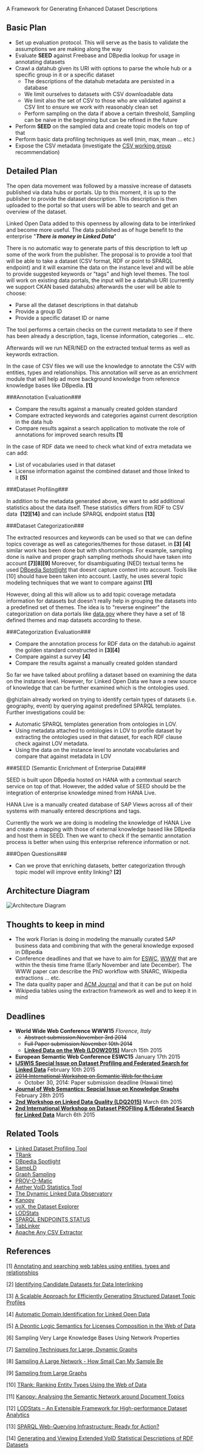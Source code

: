 A Framework for Generating Enhanced Dataset Descriptions 

## Basic Plan
- Set up evaluation protocol. This will serve as the basis to validate the assumptions we are making along the way
- Evaluate **SEED** against Freebase and DBpedia lookup for usage in annotating datasets
- Crawl a datahub given its URI with options to parse the whole hub or a specific group in it or a specific dataset
	- The descriptions of the datahub metadata are persisted in a database 
	- We limit ourselves to datasets with CSV downloadable data
	- We limit also the set of CSV to those who are validated against a CSV lint to ensure we work with reasonably clean set
	- Perform sampling on the data if above a certain threshold, Sampling can be naive in the beginning but can be refined in the future
- Perform **SEED** on the sampled data and create topic models on top of that
- Perform basic data profiling techniques as well (min, max, mean ... etc.)
- Expose the CSV metadata (investigate the [CSV working group](http://www.w3.org/2013/05/lcsv-charter.html) recommendation)

## Detailed Plan ##

The open data movement was followed by a massive increase of datasets published via data hubs or portals. Up to this moment, it is up to the publisher to provide the dataset description. This description is then uploaded to the portal so that users will be able to search and get an overview of the dataset.

Linked Open Data added to this openness by allowing data to be interlinked and become more useful. The data published as of huge benefit to the enterprise "_**There is money in Linked Data**_"

There is no automatic way to generate parts of this description to left up some of the work from the publisher. The proposal is to provide a tool that will be able to take a dataset (CSV format, RDF or point to SPARQL endpoint) and it will examine the data on the instance level and will be able to provide suggested keywords or "tags" and high level themes. The tool will work on existing data portals, the input will be a datahub URI (currently we support CKAN based datahubs) afterwards the user will be able to choose:

- Parse all the dataset descriptions in that datahub
- Provide a group ID
- Provide a specific dataset ID or name

The tool performs a certain checks on the current metadata to see if there has been already a description, tags, license information, categories ... etc.

Afterwards will we run NER/NED on the extracted textual terms as well as keywords extraction.

In the case of CSV files we will use the knowledge to annotate the CSV with entities, types and relationships. This annotation will serve as an enrichment module that will help ad more background knowledge from reference knowledge bases like DBpedia. **[1]**

###Annotation Evaluation###

- Compare the results against a manually created golden standard
- Compare extracted keywords and categories against current description in the data hub
- Compare results against a search application to motivate the role of annotations for improved search results **[1]**

In the case of RDF data we need to check what kind of extra metadata we can add:

- List of vocabularies used in that dataset
- License information against the combined dataset and those linked to it **[5]**

###Dataset Profiling###

In addition to the metadata generated above, we want to add additional statistics about the data itself. These statistics differs from RDF to CSV data  **[12][14]** and can include SPARQL endpoint status **[13]**

###Dataset Categorization###

The extracted resources and keywords can be used so that we can define topics coverage as well as categories/themes for those dataset. in **[3]** **[4]** similar work has been done but with shortcomings. For example, sampling done is naiive and proper graph sampling methods should have taken into account **[7][8][9]** Moreover, for disambiguating (NED) textual terms he used [DBpedia Sptotlight](https://github.com/dbpedia-spotlight/dbpedia-spotlight/wiki) that doesnt capture context into account. Tools like [10] should have been taken into account. Lastly, he uses several topic modeling techniques that we want to compare against **[11]**

However, doing all this will allow us to add topic coverage metadata information for datasets but doesn't really help in grouping the datasets into a predefined set of themes. The idea is to "reverse engineer" the categorization on data portals like [data.gov](http://data.gov/) where they have a set of 18 defined themes and map datasets according to these.

###Categorization Evaluation###

- Compare the annotation process for RDF data on the datahub.io against the golden standard constructed in **[3][4]**
- Compare against a survey **[4]**
- Compare the results against a manually created golden standard

So far we have talked about profiling a dataset based on examining the data on the instance level. However, for Linked Open Data we have a new source of knowledge that can be further examined which is the ontologies used. 

@ghizlain already worked on trying to identify certain types of datasets (i.e. geography, event) by querying against predefined SPARQL templates. Further investigations could be:

- Automatic SPARQL templates generation from ontologies in LOV.
- Using metadata attached to ontologies in LOV to profile dataset by extracting the ontologies used in that dataset, for each RDF clause check against LOV metadata. 
- Using the data on the instance level to annotate vocabularies and compare that against metadata in LOV

###SEED (Semantic Enrichment of Enterprise Data)###

SEED is built upon DBpedia hosted on HANA with a contextual search service on top of that. However, the added value of SEED should be the integration of enterprise knowledge mined from HANA Live.

HANA Live is a manually created database of SAP Views across all of their systems with manually entered descriptions and tags. 

Currently the work we are doing is modeling the knowledge of HANA Live and create a mapping with those of external knowledge based like DBpedia and host them in SEED. Then we want to check if the semantic annotation process is better when using this enterprise reference information or not.

###Open Questions###

- Can we prove that enriching datasets, better categorization through topic model will improve entity linking? **[2]**

## Architecture Diagram ##

![Architecture Diagram](https://www.dropbox.com/s/gz3jmea5yq6nvft/architecture_diagram.png?dl=1)


## Thoughts to keep in mind
- The work Florian is doing in modeling the manually curated SAP business data and combining that with the general knowledge exposed in DBpedia
- Conference deadlines and that we have to aim for [ESWC](http://2015.eswc-conferences.org/), [WWW](http://www.www2015.it/) that are within the thesis time frame (Early November and late December). The WWW paper can describe the PhD workflow with SNARC, Wikipedia extractions ... etc. 
- The data quality paper and [ACM Journal](http://jdiq.acm.org/) and that it can be put on hold 
- Wikipedia tables using the extraction framework as well and to keep it in mind

## Deadlines
- **World Wide Web Conference WWW15** _Florence, Italy_  
	- ~~Abstract submission:November 3rd 2014~~
	- ~~Full Paper submission:November 10th 2014~~
    - [**Linked Data on the Web (LDOW2015)**](http://events.linkeddata.org/ldow2015/) March 15th 2015
- **European Semantic Web Conference ESWC15** January 17th 2015
- [**IJSWIS Special Issue on Dataset Profiling and Federated Search for Linked Data**](http://www.ijswis.org/?q=node/51) February 10th 2015
- [~~2014 International Workshop on Semantic Web for the Law~~](http://cs.unibo.it/sw4law2014)
	- October 30, 2014: Paper submission deadline (Hawaii time)
- [**Journal of Web Semantics: Sepcial Issue on Knowledge Graphs**](http://www.websemanticsjournal.org/index.php/ps/announcement/view/19) February 28th 2015
- [**2nd Workshop on Linked Data Quality (LDQ2015)**](http://ldq.semanticmultimedia.org/) March 6th 2015
- [**2nd International Workshop on Dataset PROFIling & fEderated Search for Linked Data**](http://www.keystone-cost.eu/profiles2015/) March 6th 2015

## Related Tools

- [Linked Dataset Profiling Tool](https://github.com/bfetahu/ldp_tool)
- [TRank](https://github.com/MEM0R1ES/TRank)
- [DBpedia Spotlight](https://github.com/dbpedia-spotlight/dbpedia-spotlight)
- [SampLD](http://data2semantics.github.io/GraphSampling/)
- [Graph Sampling](https://github.com/Data2Semantics/GraphSampling)
- [PROV-O-Matic](https://github.com/Data2Semantics/prov-o-matic)
- [Aether VoID Statistics Tool](http://demo.seco.tkk.fi/aether)
- [The Dynamic Linked Data Observatory](http://swse.deri.org/dyldo/)
- [Kanopy](http://uimr.deri.ie/sites/kanopy/)
- [voX, the Dataset Explorer](http://lab.linkeddata.deri.ie/vox/)
- [LODStats](https://github.com/ahmadassaf/LODStats#)
- [SPARQL ENDPOINTS STATUS](http://sparqles.okfn.org/)
- [TabLinker](https://github.com/Data2Semantics/TabLinker)
- [Apache Any CSV Extractor](https://any23.apache.org/dev-csv-extractor.html)

## References

[1] [Annotating and searching web tables using entities, types and relationships](http://www.vldb.org/pvldb/vldb2010/papers/R118.pdf)

[2] [Identifying Candidate Datasets for Data Interlinking](http://link.springer.com/chapter/10.1007/978-3-642-39200-9_29#)

[3] [A Scalable Approach for Efficiently Generating Structured Dataset Topic Profiles](http://www.l3s.de/~fetahu/publications/fetahu_eswc2014.pdf)

[4] [Automatic Domain Identification for Linked Open Data](http://knoesis.wright.edu/pascal/pub/domainIdentLOD13.pdf)

[5] [A Deontic Logic Semantics for Licenses Composition in the Web of Data](http://www-sop.inria.fr/members/Serena.Villata/Resources/icail2013.pdf)

[6] Sampling Very Large Knowledge Bases Using Network Properties

[7] [Sampling Techniques for Large, Dynamic Graphs](http://www.utdallas.edu/~emrah.cem/references/SamplingTechniquesForLargeDynamicGraphs.pdf)

[8] [Sampling A Large Network - How Small Can My Sample Be](http://snap.stanford.edu/class/cs224w-2012/projects/cs224w-036-final.pdf)

[9] [Sampling from Large Graphs](http://www.stat.cmu.edu/~fienberg/Stat36-835/Leskovec-sampling-kdd06.pdf)

[10] [TRank: Ranking Entity Types ](http://exascale.info/sites/default/files/entityTypes.pdf)[Using the Web of Data](http://exascale.info/sites/default/files/entityTypes.pdf)

[11] [Kanopy: Analysing the Semantic Network around Document Topics](http://sw.deri.ie/sites/default/files/publications/kanopy-demo.pdf)

[12] [LODStats – An Extensible Framework for High-performance Dataset Analytics](http://svn.aksw.org/papers/2011/RDFStats/public.pdf)

[13] [SPARQL Web-Querying Infrastructure: ](http://vmwebsrv01.deri.ie/sites/default/files/publications/paperiswc.pdf)[Ready for Action?](http://vmwebsrv01.deri.ie/sites/default/files/publications/paperiswc.pdf)

[14] [Generating and Viewing Extended VoID Statistical Descriptions of RDF Datasets](http://www.seco.tkk.fi/publications/2014/makela-aether-2014.pdf)
